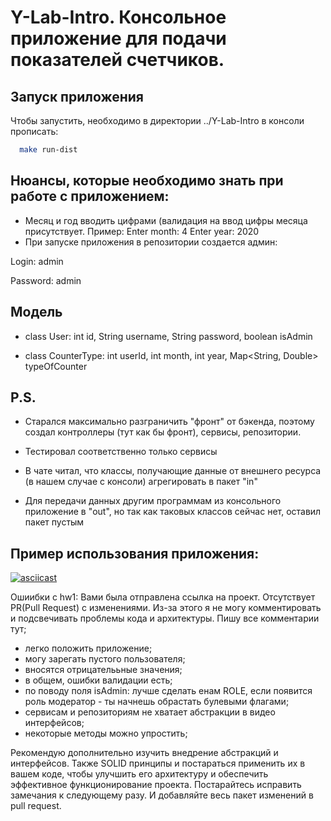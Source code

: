 # Y-Lab-Intro. Консольное приложение для подачи показателей счетчиков.
## Запуск приложения
Чтобы запустить, необходимо в директории ../Y-Lab-Intro в консоли прописать:
```bash
  make run-dist
  ```
## Нюансы, которые необходимо знать при работе с приложением:
* Месяц и год вводить цифрами (валидация на ввод цифры месяца присутствует. Пример:
Enter month: 4
Enter year: 2020
* При запуске приложения в репозитории создается админ:

Login: admin

Password: admin

## Модель

* class User:
  int id, String username, String password, boolean isAdmin

* class CounterType:
  int userId, int month, int year, Map<String, Double> typeOfCounter

## P.S.
* Старался максимально разграничить "фронт" от бэкенда, поэтому создал контроллеры (тут как бы фронт), сервисы, репозитории.

* Тестировал соответственно только сервисы

* В чате читал, что классы, получающие данные от внешнего ресурса (в нашем случае с консоли) агрегировать в пакет "in"

* Для передачи данных другим программам из консольного приложение в "out", но так как таковых классов сейчас нет, оставил пакет пустым


## Пример использования приложения:

[![asciicast](https://asciinema.org/a/633979.svg)](https://asciinema.org/a/633979)

Ошиибки с hw1:
Вами была отправлена ссылка на проект. Отсутствует PR(Pull Request) с изменениями. Из-за этого я не могу комментировать и подсвечивать проблемы кода и архитектуры. Пишу все комментарии тут;


- легко положить приложение;
- могу зарегать пустого пользователя;
- вносятся отрицателььные значения;
- в общем, ошибки валидации есть;
- по поводу поля isAdmin: лучше сделать енам ROLE, если появится роль модератор - ты начнешь обрастать булевыми флагами;
- сервисам и репозиториям не хватает абстракции в видео интерфейсов;
- некоторые методы можно упростить;

Рекомендую дополнительно изучить внедрение абстракций и интерфейсов. Также SOLID принципы и постараться применить их в вашем коде, чтобы улучшить его архитектуру и обеспечить эффективное функционирование проекта.
Постарайтесь исправить замечания к следующему разу.
И добавляйте весь пакет изменений в pull request.